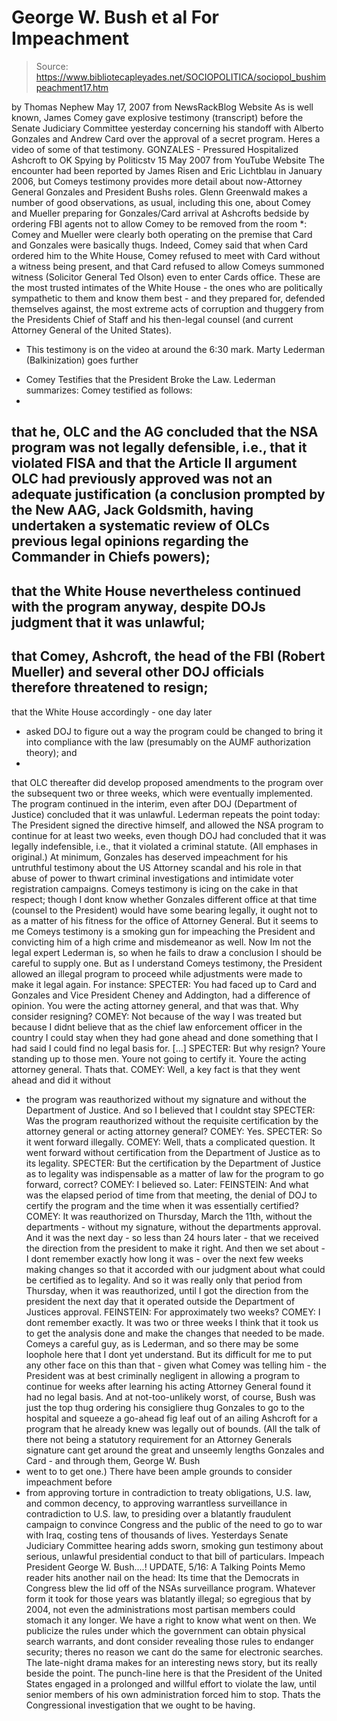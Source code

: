 # George W. Bush et al For Impeachment

> Source: https://www.bibliotecapleyades.net/SOCIOPOLITICA/sociopol_bushimpeachment17.htm

by Thomas Nephew
May 17, 2007
from
NewsRackBlog Website
As is well known, James Comey gave explosive
testimony (transcript) before the Senate Judiciary Committee yesterday
concerning his standoff with Alberto Gonzales and Andrew Card over the
approval of a secret program.
Heres a video of some of that testimony.
GONZALES - Pressured Hospitalized Ashcroft to OK Spying
by
Politicstv
15 May 2007
from YouTube
Website
The encounter had been reported by James Risen and
Eric Lichtblau in January
2006, but Comeys testimony provides more detail about now-Attorney General
Gonzales and President Bushs roles.
Glenn Greenwald makes a number of good
observations, as usual, including this one, about Comey and Mueller
preparing for Gonzales/Card arrival at Ashcrofts bedside by ordering FBI
agents not to allow Comey to be removed from the room
*:
Comey and Mueller were clearly both operating on the premise that Card and
Gonzales were basically thugs. Indeed, Comey said that when Card ordered him
to the White House, Comey refused to meet with Card without a witness being
present, and that Card refused to allow Comeys summoned witness (Solicitor
General Ted Olson) even to enter Cards office.
These are the most trusted
intimates of the White House - the ones who are politically sympathetic to
them and know them best - and they prepared for, defended themselves
against, the most extreme acts of corruption and thuggery from the
Presidents Chief of Staff and his then-legal counsel (and current Attorney
General of the United States).
* This testimony is on the video at around the 6:30 mark.
Marty Lederman (Balkinization) goes further
- Comey Testifies that the
President Broke the Law.
Lederman summarizes:
Comey testified as follows:
-
that he, OLC and the AG concluded that the NSA program was not legally
defensible, i.e., that it violated FISA and that the Article II argument OLC
had previously approved was not an adequate justification (a conclusion
prompted by the New AAG, Jack Goldsmith, having undertaken a systematic
review of OLCs previous legal opinions regarding the Commander in Chiefs
powers);
-
that the White House nevertheless continued with the program anyway,
despite DOJs judgment that it was unlawful;
-
that Comey, Ashcroft, the head of the FBI (Robert Mueller) and several
other DOJ officials therefore threatened to resign;
-
that the White House accordingly - one day later
- asked DOJ to figure
out a way the program could be changed to bring it into compliance with the
law (presumably on the AUMF authorization theory); and
-
that OLC thereafter did develop proposed amendments to the program over
the subsequent two or three weeks, which were eventually implemented.
The program continued in the interim, even after DOJ
(Department of Justice) concluded that it was
unlawful.
Lederman repeats the point today:
The President signed the directive himself, and
allowed the NSA program to
continue for at least two weeks, even though DOJ had concluded that it was
legally indefensible, i.e., that it violated a criminal statute.
(All emphases in original.)
At minimum, Gonzales has deserved impeachment
for his untruthful testimony about the US Attorney scandal and his role in
that abuse of power to thwart criminal investigations and intimidate voter
registration campaigns. Comeys testimony is icing on the cake in that
respect; though I dont know whether Gonzales different office at that time
(counsel to the President) would have some bearing legally, it ought not to
as a matter of his fitness for the office of Attorney General.
But it seems to me Comeys testimony is a smoking gun for impeaching the
President and convicting him of a high crime and misdemeanor as well. Now
Im not the legal expert Lederman is, so when he fails to draw a conclusion
I should be careful to supply one. But as I understand Comeys testimony,
the President allowed an illegal program to proceed while adjustments were
made to make it legal again.
For instance:
SPECTER: You had faced up to Card and Gonzales and Vice President Cheney and Addington, had a difference of opinion. You were the acting attorney
general, and that was that. Why consider resigning?
COMEY: Not because of the way I was treated but because I didnt believe
that as the chief law enforcement officer in the country I could stay when
they had gone ahead and done something that I had said I could find no legal
basis for. [...]
SPECTER:
But why resign? Youre standing up to those men. Youre not going to certify
it. Youre the acting attorney general. Thats that.
COMEY: Well, a key fact is that they went ahead and did it without
- the
program was reauthorized without my signature and without the Department of
Justice. And so I believed that I couldnt stay
SPECTER: Was the program reauthorized without the requisite certification by
the attorney general or acting attorney general?
COMEY: Yes.
SPECTER: So it went forward illegally.
COMEY: Well, thats a complicated question. It went forward without
certification from the Department of Justice as to its legality.
SPECTER: But the certification by the Department of Justice as to legality
was indispensable as a matter of law for the program to go forward, correct?
COMEY: I believed so.
Later:
FEINSTEIN: And what was the elapsed period of time from that meeting, the
denial of DOJ to certify the program and the time when it was essentially
certified?
COMEY: It was reauthorized on Thursday, March the 11th, without the
departments - without my signature, without the departments approval. And
it was the next day - so less than 24 hours later - that we received the
direction from the president to make it right. And then we set about - I
dont remember exactly how long it was - over the next few weeks making
changes so that it accorded with our judgment about what could be certified
as to legality. And so it was really only that period from Thursday, when it
was reauthorized, until I got the direction from the president the next day
that it operated outside the Department of Justices approval.
FEINSTEIN: For approximately two weeks?
COMEY: I dont remember exactly. It was two or three weeks I think that it
took us to get the analysis done and make the changes that needed to be made.
Comeys a careful guy, as is Lederman, and so there may be some loophole
here that I dont yet understand. But its difficult for me to put any other
face on this than that - given what Comey was telling him - the President
was at best criminally negligent in allowing a program to continue for weeks
after learning his acting Attorney General found it had no legal basis.
And at not-too-unlikely worst, of course, Bush was just the top thug
ordering his consigliere thug Gonzales to go to the hospital and squeeze a
go-ahead fig leaf out of an ailing Ashcroft for a program that he already
knew was legally out of bounds.
(All the talk of there not being a statutory
requirement for an Attorney Generals signature cant get around the great
and unseemly lengths Gonzales and Card - and through them,
George W. Bush
- went to to get one.)
There have been ample grounds to consider impeachment before
- from
approving torture in contradiction to treaty obligations, U.S. law, and
common decency, to approving warrantless surveillance in contradiction to
U.S. law, to presiding over a blatantly fraudulent campaign to convince
Congress and the public of the need to go to war with Iraq, costing tens of
thousands of lives.
Yesterdays Senate Judiciary Committee hearing adds sworn, smoking gun
testimony about serious, unlawful presidential conduct to that bill of
particulars.
Impeach President George W. Bush....!
UPDATE, 5/16:
A
Talking Points Memo reader hits another nail on the head:
Its time that the Democrats in Congress blew the lid off
of the NSAs surveillance program. Whatever form it took for those years was
blatantly illegal; so egregious that by 2004, not even the administrations
most partisan members could stomach it any longer.
We have a right to know
what went on then.
We publicize the rules under which the government can
obtain physical search warrants, and dont consider revealing those rules to
endanger security; theres no reason we cant do the same for electronic
searches.
The late-night drama makes for an interesting news story, but its
really beside the point. The punch-line here is that the President of the
United States engaged in a prolonged and willful effort to violate the law,
until senior members of his own administration forced him to stop.
Thats
the Congressional investigation that we ought to be having.
